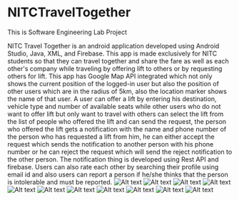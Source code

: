 # NITCTravelTogether
This is Software Engineering Lab Project

NITC Travel Together is an android application developed using Android Studio, Java, XML, and Firebase. This app is made exclusively for NITC students so that they can travel together and share the fare as well as each other's company while traveling by offering lift to others or by requesting others for lift. This app has Google Map API integrated which not only shows the current position of the logged-in user but also the position of other users which are in the radius of 5km, also the location marker shows the name of that user. A user can offer a lift by entering his destination, vehicle type and number of available seats while other users who do not want to offer lift but only want to travel with others can select the lift from the list of people who offered the lift and can send the request, the person who offered the lift gets a notification with the name and phone number of the person who has requested a lift from him, he can either accept the request which sends the notification to another person with his phone number or he can reject the request which will send the reject notification to the other person. The notification thing is developed using Rest API and firebase. Users can also rate each other by searching their profile using email id and also users can report a person if he/she thinks that the person is intolerable and must be reported.
![Alt text](/gradle/wrapper/nitc_ss1.jpeg)
![Alt text](/gradle/wrapper/nitc_ss2.jpeg)
![Alt text](/gradle/wrapper/nitc_ss3.jpeg)
![Alt text](/gradle/wrapper/nitc_ss4.jpeg)
![Alt text](/gradle/wrapper/nitc_ss5.jpeg)
![Alt text](/gradle/wrapper/nitc_ss6.jpeg)
![Alt text](/gradle/wrapper/nitc_ss7.jpeg)
![Alt text](/gradle/wrapper/nitc_ss8.jpeg)
![Alt text](/gradle/wrapper/nitc_ss9.jpeg)
![Alt text](/gradle/wrapper/nitc_ss10.jpeg)
![Alt text](/gradle/wrapper/nitc_ss11.jpeg)

